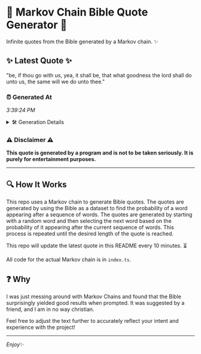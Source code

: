 # 📖 Markov Chain Bible Quote Generator 📖

Infinite quotes from the Bible generated by a Markov chain. ✨

## ✨ Latest Quote ✨
"be, if thou go with us, yea, it shall be, that what goodness the lord shall do unto us, the same will we do unto thee."

### ⏰ Generated At
*3:39:24 PM*

<details>
    <summary>🛠️ Generation Details</summary>
    <p>
        <strong>🌱 Seed:</strong> be,<br>
        <strong>🔄 Iterations:</strong> 25<br>
        <strong>📜 Context History:</strong><br>[ be, ]: if<br>[ be,, if ]: thou<br>[ be,, if, thou ]: go<br>[ be,, if, thou, go ]: with<br>[ be,, if, thou, go, with ]: us,<br>[ be,, if, thou, go, with, us, ]: yea,<br>[ if, thou, go, with, us,, yea, ]: it<br>[ thou, go, with, us,, yea,, it ]: shall<br>[ go, with, us,, yea,, it, shall ]: be,<br>[ with, us,, yea,, it, shall, be, ]: that<br>[ us,, yea,, it, shall, be,, that ]: what<br>[ yea,, it, shall, be,, that, what ]: goodness<br>[ it, shall, be,, that, what, goodness ]: the<br>[ shall, be,, that, what, goodness, the ]: lord<br>[ be,, that, what, goodness, the, lord ]: shall<br>[ that, what, goodness, the, lord, shall ]: do<br>[ what, goodness, the, lord, shall, do ]: unto<br>[ goodness, the, lord, shall, do, unto ]: us,<br>[ the, lord, shall, do, unto, us, ]: the<br>[ lord, shall, do, unto, us,, the ]: same<br>[ shall, do, unto, us,, the, same ]: will<br>[ do, unto, us,, the, same, will ]: we<br>[ unto, us,, the, same, will, we ]: do<br>[ us,, the, same, will, we, do ]: unto<br>[ the, same, will, we, do, unto ]: thee.<br>
    </p>
</details>

### ⚠️ Disclaimer ⚠️
**This quote is generated by a program and is not to be taken seriously. It is purely for entertainment purposes.**

---

## 🔍 How It Works

This repo uses a Markov chain to generate Bible quotes. The quotes are generated by using the Bible as a dataset to find the probability of a word appearing after a sequence of words. The quotes are generated by starting with a random word and then selecting the next word based on the probability of it appearing after the current sequence of words. This process is repeated until the desired length of the quote is reached.

This repo will update the latest quote in this README every 10 minutes. ⏳

All code for the actual Markov chain is in `index.ts`.

## ❓ Why

I was just messing around with Markov Chains and found that the Bible surprisingly yielded good results when prompted. 
It was suggested by a friend, and I am in no way christian.

Feel free to adjust the text further to accurately reflect your intent and experience with the project!

---

*Enjoy*✨
